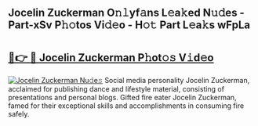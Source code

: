 ## Jocelin Zuckerman O𝚗𝚕yf𝚊ns L𝚎a𝚔ed N𝚞𝚍es - Part-xSv P𝚑𝚘tos Vi𝚍𝚎o - H𝚘𝚝 Part L𝚎a𝚔s wFpLa

# <h2><a href="http://kf8h1nt.oniu.top/?m=Jocelin+Zuckerman">🔗👉 🔴 Jocelin Zuckerman P𝚑ot𝚘𝚜 V𝚒d𝚎o</a></h2>

[![Jocelin Zuckerman Nu𝚍e𝚜](https://i.imgur.com/0qMVB7G.gif)](http://kf8h1nt.oniu.top/?m=Jocelin+Zuckerman)
Social media personality Jocelin Zuckerman, acclaimed for publishing dance and lifestyle material, consisting of presentations and personal blogs. Gifted fire eater Jocelin Zuckerman, famed for their exceptional skills and accomplishments in consuming fire safely.  
